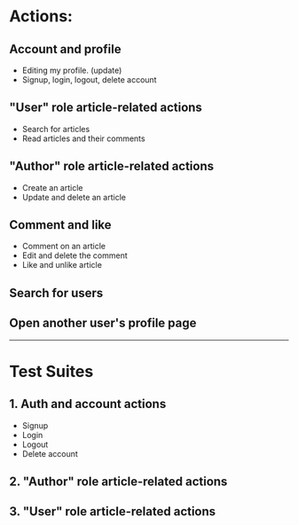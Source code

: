 # Actions:

## Account and profile

-   Editing my profile. (update)
-   Signup, login, logout, delete account

## "User" role article-related actions

-   Search for articles
-   Read articles and their comments

## "Author" role article-related actions

-   Create an article
-   Update and delete an article

## Comment and like

-   Comment on an article
-   Edit and delete the comment
-   Like and unlike article

## Search for users

## Open another user's profile page

---

# Test Suites

## 1. Auth and account actions

-   Signup
-   Login
-   Logout
-   Delete account

## 2. "Author" role article-related actions

## 3. "User" role article-related actions
